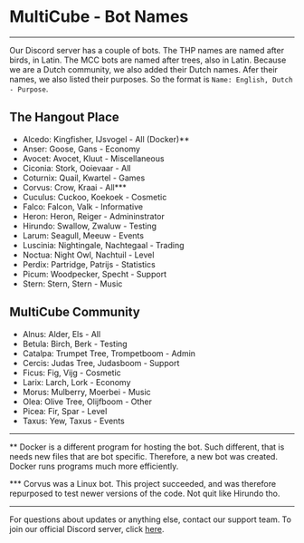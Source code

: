 # MultiCube - Bot Names

---

Our Discord server has a couple of bots. The THP names are named after birds, in Latin. The MCC bots are named after trees, also in Latin. Because we are a Dutch community, we also added their Dutch names. Afer their names, we also listed their purposes. So the format is `Name: English, Dutch - Purpose`.

## The Hangout Place

- Alcedo: Kingfisher, IJsvogel - All (Docker)**
- Anser: Goose, Gans - Economy
- Avocet: Avocet, Kluut - Miscellaneous
- Ciconia: Stork, Ooievaar - All
- Coturnix: Quail, Kwartel - Games
- Corvus: Crow, Kraai - All***
- Cuculus: Cuckoo, Koekoek - Cosmetic
- Falco: Falcon, Valk - Informative
- Heron: Heron, Reiger - Admininstrator
- Hirundo: Swallow, Zwaluw - Testing
- Larum: Seagull, Meeuw - Events
- Luscinia: Nightingale, Nachtegaal - Trading
- Noctua: Night Owl, Nachtuil - Level
- Perdix: Partridge, Patrijs - Statistics
- Picum: Woodpecker, Specht - Support
- Stern: Stern, Stern - Music

## MultiCube Community

- Alnus: Alder, Els - All
- Betula: Birch, Berk - Testing
- Catalpa: Trumpet Tree, Trompetboom - Admin
- Cercis: Judas Tree, Judasboom - Support
- Ficus: Fig, Vijg - Cosmetic
- Larix: Larch, Lork - Economy
- Morus: Mulberry, Moerbei - Music
- Olea: Olive Tree, Olijfboom - Other
- Picea: Fir, Spar - Level
- Taxus: Yew, Taxus - Events

---

** Docker is a different program for hosting the bot. Such different, that is needs new files that are bot specific. Therefore, a new bot was created. Docker runs programs much more efficiently.

*** Corvus was a Linux bot. This project succeeded, and was therefore repurposed to test newer versions of the code. Not quit like Hirundo tho.

---

For questions about updates or anything else, contact our support team.
To join our official Discord server, click [here](https://discord.gg/VSE75WkgFM).

